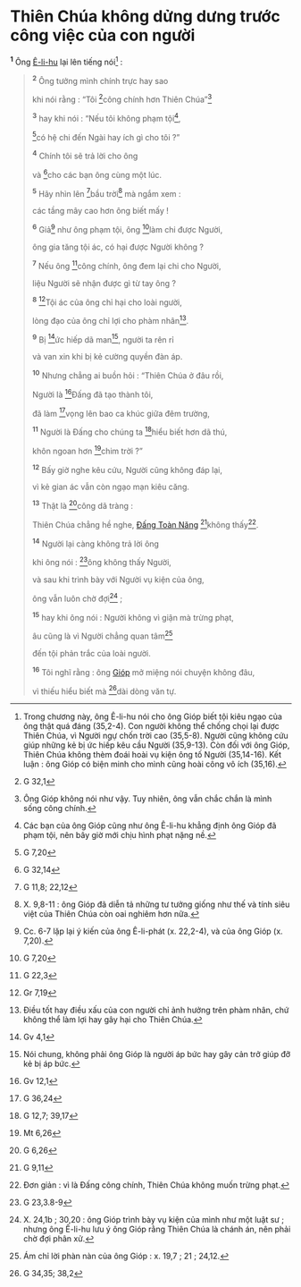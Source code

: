 # Thiên Chúa không dửng dưng trước công việc của con người

<sup><b>1</b></sup> Ông [Ê-li-hu]() lại lên tiếng nói[^1-d7801c35-240e-41d4-be40-d1109e3e33ae] :

> <sup><b>2</b></sup> Ông tưởng mình chính trực hay sao
>
> khi nói rằng : “Tôi [^1@-d7801c35-240e-41d4-be40-d1109e3e33ae]công chính hơn Thiên Chúa”[^2-d7801c35-240e-41d4-be40-d1109e3e33ae]
>
> <sup><b>3</b></sup> hay khi nói : “Nếu tôi không phạm tội[^3-d7801c35-240e-41d4-be40-d1109e3e33ae],
>
> [^2@-d7801c35-240e-41d4-be40-d1109e3e33ae]có hệ chi đến Ngài hay ích gì cho tôi ?”
>
> <sup><b>4</b></sup> Chính tôi sẽ trả lời cho ông
>
> và [^3@-d7801c35-240e-41d4-be40-d1109e3e33ae]cho các bạn ông cùng một lúc.
>
> <sup><b>5</b></sup> Hãy nhìn lên [^4@-d7801c35-240e-41d4-be40-d1109e3e33ae]bầu trời[^4-d7801c35-240e-41d4-be40-d1109e3e33ae] mà ngắm xem :
>
> các tầng mây cao hơn ông biết mấy !
>
> <sup><b>6</b></sup> Giả[^5-d7801c35-240e-41d4-be40-d1109e3e33ae] như ông phạm tội, ông [^5@-d7801c35-240e-41d4-be40-d1109e3e33ae]làm chi được Người,
>
> ông gia tăng tội ác, có hại được Người không ?
>
> <sup><b>7</b></sup> Nếu ông [^6@-d7801c35-240e-41d4-be40-d1109e3e33ae]công chính, ông đem lại chi cho Người,
>
> liệu Người sẽ nhận được gì từ tay ông ?
>
> <sup><b>8</b></sup> [^7@-d7801c35-240e-41d4-be40-d1109e3e33ae]Tội ác của ông chỉ hại cho loài người,
>
> lòng đạo của ông chỉ lợi cho phàm nhân[^6-d7801c35-240e-41d4-be40-d1109e3e33ae].
>
> <sup><b>9</b></sup> Bị [^8@-d7801c35-240e-41d4-be40-d1109e3e33ae]ức hiếp dã man[^7-d7801c35-240e-41d4-be40-d1109e3e33ae], người ta rên rỉ
>
> và van xin khi bị kẻ cường quyền đàn áp.
>
> <sup><b>10</b></sup> Nhưng chẳng ai buồn hỏi : “Thiên Chúa ở đâu rồi,
>
> Người là [^9@-d7801c35-240e-41d4-be40-d1109e3e33ae]Đấng đã tạo thành tôi,
>
> đã làm [^10@-d7801c35-240e-41d4-be40-d1109e3e33ae]vọng lên bao ca khúc giữa đêm trường,
>
> <sup><b>11</b></sup> Người là Đấng cho chúng ta [^11@-d7801c35-240e-41d4-be40-d1109e3e33ae]hiểu biết hơn dã thú,
>
> khôn ngoan hơn [^12@-d7801c35-240e-41d4-be40-d1109e3e33ae]chim trời ?”
>
> <sup><b>12</b></sup> Bấy giờ nghe kêu cứu, Người cũng không đáp lại,
>
> vì kẻ gian ác vẫn còn ngạo mạn kiêu căng.
>
> <sup><b>13</b></sup> Thật là [^13@-d7801c35-240e-41d4-be40-d1109e3e33ae]công dã tràng :
>
> Thiên Chúa chẳng hề nghe, [Đấng Toàn Năng]() [^14@-d7801c35-240e-41d4-be40-d1109e3e33ae]không thấy[^8-d7801c35-240e-41d4-be40-d1109e3e33ae].
>
> <sup><b>14</b></sup> Người lại càng không trả lời ông
>
> khi ông nói : [^15@-d7801c35-240e-41d4-be40-d1109e3e33ae]ông không thấy Người,
>
> và sau khi trình bày với Người vụ kiện của ông,
>
> ông vẫn luôn chờ đợi[^9-d7801c35-240e-41d4-be40-d1109e3e33ae] ;
>
> <sup><b>15</b></sup> hay khi ông nói : Người không vì giận mà trừng phạt,
>
> âu cũng là vì Người chẳng quan tâm[^10-d7801c35-240e-41d4-be40-d1109e3e33ae]
>
> đến tội phản trắc của loài người.
>
> <sup><b>16</b></sup> Tôi nghĩ rằng : ông [Gióp]() mở miệng nói chuyện không đâu,
>
> vì thiếu hiểu biết mà [^16@-d7801c35-240e-41d4-be40-d1109e3e33ae]dài dòng văn tự.

[^1-d7801c35-240e-41d4-be40-d1109e3e33ae]: Trong chương này, ông Ê-li-hu nói cho ông Gióp biết tội kiêu ngạo của ông thật quá đáng (35,2-4). Con người không thể chống chọi lại được Thiên Chúa, vì Người ngự chốn trời cao (35,5-8). Người cũng không cứu giúp những kẻ bị ức hiếp kêu cầu Người (35,9-13). Còn đối với ông Gióp, Thiên Chúa không thèm đoái hoài vụ kiện ông tố Người (35,14-16). Kết luận : ông Gióp có biện minh cho mình cũng hoài công vô ích (35,16).

[^2-d7801c35-240e-41d4-be40-d1109e3e33ae]: Ông Gióp không nói như vậy. Tuy nhiên, ông vẫn chắc chắn là mình sống công chính.

[^3-d7801c35-240e-41d4-be40-d1109e3e33ae]: Các bạn của ông Gióp cũng như ông Ê-li-hu khẳng định ông Gióp đã phạm tội, nên bây giờ mới chịu hình phạt nặng nề.

[^4-d7801c35-240e-41d4-be40-d1109e3e33ae]: X. 9,8-11 : ông Gióp đã diễn tả những tư tưởng giống như thế và tính siêu việt của Thiên Chúa còn oai nghiêm hơn nữa.

[^5-d7801c35-240e-41d4-be40-d1109e3e33ae]: Cc. 6-7 lặp lại ý kiến của ông Ê-li-phát (x. 22,2-4), và của ông Gióp (x. 7,20).

[^6-d7801c35-240e-41d4-be40-d1109e3e33ae]: Điều tốt hay điều xấu của con người chỉ ảnh hưởng trên phàm nhân, chứ không thể làm lợi hay gây hại cho Thiên Chúa.

[^7-d7801c35-240e-41d4-be40-d1109e3e33ae]: Nói chung, không phải ông Gióp là người áp bức hay gây cản trở giúp đỡ kẻ bị áp bức.

[^8-d7801c35-240e-41d4-be40-d1109e3e33ae]: Đơn giản : vì là Đấng công chính, Thiên Chúa không muốn trừng phạt.

[^9-d7801c35-240e-41d4-be40-d1109e3e33ae]: X. 24,1b ; 30,20 : ông Gióp trình bày vụ kiện của mình như một luật sư ; nhưng ông Ê-li-hu lưu ý ông Gióp rằng Thiên Chúa là chánh án, nên phải chờ đợi phân xử.

[^10-d7801c35-240e-41d4-be40-d1109e3e33ae]: Ám chỉ lời phàn nàn của ông Gióp : x. 19,7 ; 21 ; 24,12.

[^1@-d7801c35-240e-41d4-be40-d1109e3e33ae]: G 32,1

[^2@-d7801c35-240e-41d4-be40-d1109e3e33ae]: G 7,20

[^3@-d7801c35-240e-41d4-be40-d1109e3e33ae]: G 32,14

[^4@-d7801c35-240e-41d4-be40-d1109e3e33ae]: G 11,8; 22,12

[^5@-d7801c35-240e-41d4-be40-d1109e3e33ae]: G 7,20

[^6@-d7801c35-240e-41d4-be40-d1109e3e33ae]: G 22,3

[^7@-d7801c35-240e-41d4-be40-d1109e3e33ae]: Gr 7,19

[^8@-d7801c35-240e-41d4-be40-d1109e3e33ae]: Gv 4,1

[^9@-d7801c35-240e-41d4-be40-d1109e3e33ae]: Gv 12,1

[^10@-d7801c35-240e-41d4-be40-d1109e3e33ae]: G 36,24

[^11@-d7801c35-240e-41d4-be40-d1109e3e33ae]: G 12,7; 39,17

[^12@-d7801c35-240e-41d4-be40-d1109e3e33ae]: Mt 6,26

[^13@-d7801c35-240e-41d4-be40-d1109e3e33ae]: G 6,26

[^14@-d7801c35-240e-41d4-be40-d1109e3e33ae]: G 9,11

[^15@-d7801c35-240e-41d4-be40-d1109e3e33ae]: G 23,3.8-9

[^16@-d7801c35-240e-41d4-be40-d1109e3e33ae]: G 34,35; 38,2
